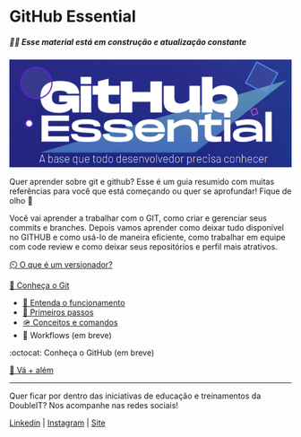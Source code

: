 # GitHub Essential

##### 🚧🚧 Esse material está em construção e atualização constante

![GitHub Essential Logo](./assets/images/logo.png)

Quer aprender sobre git e github? Esse é um guia resumido com muitas referências para você que está começando ou quer se aprofundar! Fique de olho 👀

Você vai aprender a trabalhar com o GIT, como criar e gerenciar seus commits e branches. Depois vamos aprender como deixar tudo disponível no GITHUB e como usá-lo de maneira eficiente, como trabalhar em equipe com code review e como deixar seus repositórios e perfil mais atrativos.

[⏲️ O que é um versionador?](./topics/vcs.md)

[🌱 Conheça o Git](./topics/know-git.md)

- [📗 Entenda o funcionamento](./topics/git-concepts.md)
- [👣 Primeiros passos](./topics/know-git-first-steps.md)
- [🪖 Conceitos e comandos](./topics/git-commands.md)
- 🔀 Workflows (em breve)

:octocat: Conheça o GitHub (em breve)

[🚀 Vá + além](./topics/external-refs.md)

---

Quer ficar por dentro das iniciativas de educação e treinamentos da DoubleIT? Nos acompanhe nas redes sociais!

[Linkedin](https://br.linkedin.com/company/doubleit) |
[Instagram](https://www.instagram.com/doubleitconsultoria/?hl=en) |
[Site](https://www.doubleit.com.br/)
